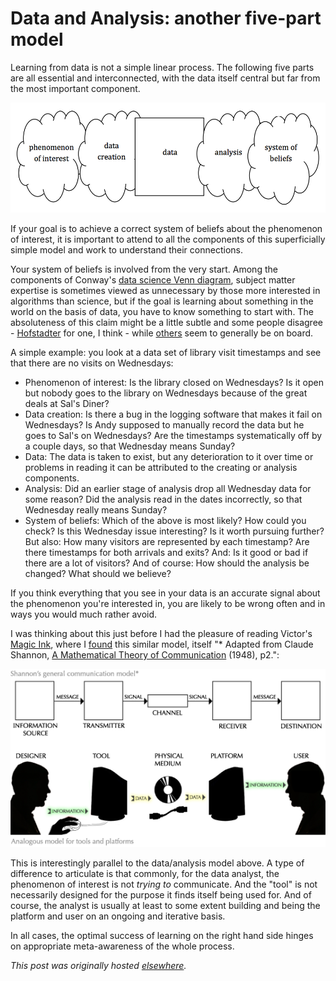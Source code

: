 # Data and Analysis: another five-part model



Learning from data is not a simple linear process. The following five parts are all essential and interconnected, with the data itself central but far from the most important component.

<a href="screen-shot-2013-10-07-at-7-12-42-pm.png"><img class=" wp-image-357 aligncenter" alt="phenomenon of interest - data creation - data - analysis - system of beliefs" src="screen-shot-2013-10-07-at-7-12-42-pm.png"></a>

If your goal is to achieve a correct system of beliefs about the phenomenon of interest, it is important to attend to all the components of this superficially simple model and work to understand their connections.

Your system of beliefs is involved from the very start. Among the components of Conway's <a href="http://drewconway.com/zia/2013/3/26/the-data-science-venn-diagram">data science Venn diagram</a>, subject matter expertise is sometimes viewed as unnecessary by those more interested in algorithms than science, but if the goal is learning about something in the world on the basis of data, you have to know something to start with. The absoluteness of this claim might be a little subtle and some people disagree - <a href="http://en.wikipedia.org/wiki/G%C3%B6del,_Escher,_Bach">Hofstadter</a> for one, I think - while <a href="http://en.wikipedia.org/wiki/Embodied_cognition">others</a> seem to generally be on board.

A simple example: you look at a data set of library visit timestamps and see that there are no visits on Wednesdays:

<ul>
	<li>Phenomenon of interest: Is the library closed on Wednesdays? Is it open but nobody goes to the library on Wednesdays because of the great deals at Sal's Diner?</li>
	<li>Data creation: Is there a bug in the logging software that makes it fail on Wednesdays? Is Andy supposed to manually record the data but he goes to Sal's on Wednesdays? Are the timestamps systematically off by a couple days, so that Wednesday means Sunday?</li>
	<li>Data: The data is taken to exist, but any deterioration to it over time or problems in reading it can be attributed to the creating or analysis components.</li>
	<li>Analysis: Did an earlier stage of analysis drop all Wednesday data for some reason? Did the analysis read in the dates incorrectly, so that Wednesday really means Sunday?</li>
	<li>System of beliefs: Which of the above is most likely? How could you check? Is this Wednesday issue interesting? Is it worth pursuing further? But also: How many visitors are represented by each timestamp? Are there timestamps for both arrivals and exits? And: Is it good or bad if there are a lot of visitors? And of course: How should the analysis be changed? What should we believe?</li>
</ul>
If you think everything that you see in your data is an accurate signal about the phenomenon you're interested in, you are likely to be wrong often and in ways you would much rather avoid.

I was thinking about this just before I had the pleasure of reading Victor's <a href="http://worrydream.com/MagicInk/">Magic Ink</a>, where I <a href="http://worrydream.com/MagicInk/#p252">found</a> this similar model, itself "* Adapted from Claude Shannon, <a href="http://cm.bell-labs.com/cm/ms/what/shannonday/shannon1948.pdf">A Mathematical Theory of Communication</a> (1948), p2.":

<a href="shannon.png"><img class="aligncenter size-full wp-image-364" alt="shannon" src="shannon.png"></a>

This is interestingly parallel to the data/analysis model above. A type of difference to articulate is that commonly, for the data analyst, the phenomenon of interest is not <em>trying to</em> communicate. And the "tool" is not necessarily designed for the purpose it finds itself being used for. And of course, the analyst is usually at least to some extent building and being the platform and user on an ongoing and iterative basis.

In all cases, the optimal success of learning on the right hand side hinges on appropriate meta-awareness of the whole process.



*This post was originally hosted [elsewhere](https://planspacedotorg.wordpress.com/2013/10/08/data-and-analysis-another-five-part-model/).*
